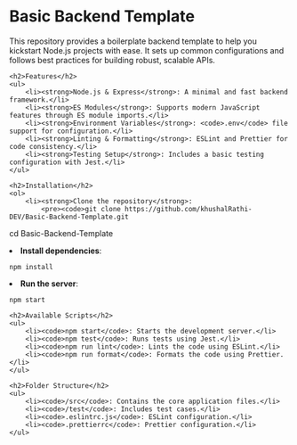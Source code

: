 <!DOCTYPE html>
<html lang="en">
<head>
    <meta charset="UTF-8">
    <meta name="viewport" content="width=device-width, initial-scale=1.0">
</head>
<body>
    <h1>Basic Backend Template</h1>
    <p>This repository provides a boilerplate backend template to help you kickstart Node.js projects with ease. It sets up common configurations and follows best practices for building robust, scalable APIs.</p>

    <h2>Features</h2>
    <ul>
        <li><strong>Node.js & Express</strong>: A minimal and fast backend framework.</li>
        <li><strong>ES Modules</strong>: Supports modern JavaScript features through ES module imports.</li>
        <li><strong>Environment Variables</strong>: <code>.env</code> file support for configuration.</li>
        <li><strong>Linting & Formatting</strong>: ESLint and Prettier for code consistency.</li>
        <li><strong>Testing Setup</strong>: Includes a basic testing configuration with Jest.</li>
    </ul>

    <h2>Installation</h2>
    <ol>
        <li><strong>Clone the repository</strong>:
            <pre><code>git clone https://github.com/khushalRathi-DEV/Basic-Backend-Template.git
cd Basic-Backend-Template</code></pre>
        </li>
        <li><strong>Install dependencies</strong>:
            <pre><code>npm install</code></pre>
        </li>
        <li><strong>Run the server</strong>:
            <pre><code>npm start</code></pre>
        </li>
    </ol>

    <h2>Available Scripts</h2>
    <ul>
        <li><code>npm start</code>: Starts the development server.</li>
        <li><code>npm test</code>: Runs tests using Jest.</li>
        <li><code>npm run lint</code>: Lints the code using ESLint.</li>
        <li><code>npm run format</code>: Formats the code using Prettier.</li>
    </ul>

    <h2>Folder Structure</h2>
    <ul>
        <li><code>/src</code>: Contains the core application files.</li>
        <li><code>/test</code>: Includes test cases.</li>
        <li><code>.eslintrc.js</code>: ESLint configuration.</li>
        <li><code>.prettierrc</code>: Prettier configuration.</li>
    </ul>
</body>
</html>
